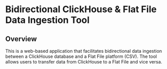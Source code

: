 # Bidirectional ClickHouse & Flat File Data Ingestion Tool

## Overview
This is a web-based application that facilitates bidirectional data ingestion between a ClickHouse database and a Flat File platform (CSV). The tool allows users to transfer data from ClickHouse to a Flat File and vice versa.



